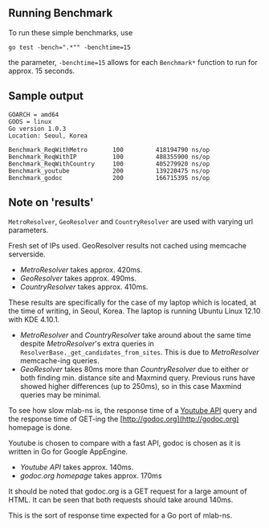 Running Benchmark
-----------------

To run these simple benchmarks, use

	go test -bench=".*"" -benchtime=15

the parameter, `-benchtime=15` allows for each `Benchmark*` function to run for approx. 15 seconds.


Sample output
-------------

	GOARCH = amd64
	GOOS = linux
	Go version 1.0.3
	Location: Seoul, Korea

	Benchmark_ReqWithMetro       100         418194790 ns/op
	Benchmark_ReqWithIP          100         488355900 ns/op
	Benchmark_ReqWithCountry     100         405279920 ns/op
	Benchmark_youtube            200         139220475 ns/op
	Benchmark_godoc              200         166715395 ns/op

Note on 'results'
-----------------

`MetroResolver`, `GeoResolver` and `CountryResolver` are used with varying url parameters.

Fresh set of IPs used. GeoResolver results not cached using memcache serverside.

- *MetroResolver* takes approx. 420ms.
- *GeoResolver* takes approx. 490ms.
- *CountryResolver* takes approx. 410ms.

These results are specifically for the case of my laptop which is located, at the time of writing, in Seoul, Korea. The laptop is running Ubuntu Linux 12.10 with KDE 4.10.1.

- *MetroResolver* and *CountryResolver* take around about the same time despite *MetroResolver*'s extra queries in `ResolverBase._get_candidates_from_sites`. This is due to *MetroResolver* memcache-ing queries.
- *GeoResolver* takes 80ms more than *CountryResolver* due to either or both finding min. distance site and Maxmind query. Previous runs have showed higher differences (up to 250ms), so in this case Maxmind queries may be minimal.

To see how slow mlab-ns is, the response time of a [Youtube API](https://developers.google.com/youtube/2.0/reference) query and the response time of GET-ing the [http://godoc.org](http://godoc.org) homepage is done.

Youtube is chosen to compare with a fast API, godoc is chosen as it is written in Go for Google AppEngine.

- *Youtube API* takes approx. 140ms.
- *godoc.org homepage* takes approx. 170ms

It should be noted that godoc.org is a GET request for a large amount of HTML. It can be seen that both requests should take around 140ms.

This is the sort of response time expected for a Go port of mlab-ns.